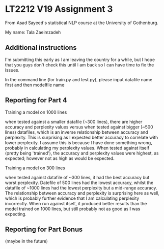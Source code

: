 # LT2212 V19 Assignment 3

From Asad Sayeed's statistical NLP course at the University of Gothenburg.

My name: Tala Zaeimzadeh

## Additional instructions

I'm submitting this early as I am leaving the country for a while, but I hope that you guys don't check this until I am back 
so I can have time to fix the issues.

In the command line (for train.py and test.py), please input datafile name first and then modelfile name

## Reporting for Part 4

Training a model on 1000 lines

when tested against a smaller datafile (~300 lines), there are higher accuracy and perplexity values versus when tested against bigger (~500 lines) datafiles, which is an inverse relationship between accuracy and perplexity. This is surprising 
as I expected better accuracy to correlate with lower perplexity. I assume this is because I have done something wrong, 
probably in calculating my perplexity values.
When tested against itself (pretty being 'trained'), the accuracy and perplexity values were highest, as expected; however
not as high as would be expected.

Training a model on 300 lines

when tested against datafile of ~300 lines, it had the best accuracy but worst perplexity. Datefile of 500 lines had the 
lowest accuracy, whilst the datafile of ~1000 lines had the lowest perplexity but a mid-range accuracy. The relationship 
between accuracy and perplexity is surprising here as well, which is probably further evidence that I am calculating perplexity incorrectly.
When run against itself, it produced better results than the model trained on 1000 lines, but still probably not as good as 
I was expecting.


## Reporting for Part Bonus 

(maybe in the future)
